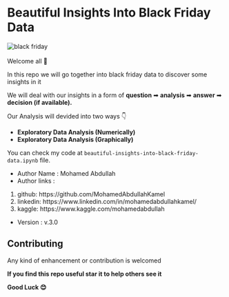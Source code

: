 # Beautiful Insights Into Black Friday Data

![black friday](https://images.pexels.com/photos/5650050/pexels-photo-5650050.jpeg)
<br><br>
Welcome all 👋<br>

In this repo we will go together into black friday data to discover some insights in it<br>

We will deal with our insights in a form of **question** ➡ **analysis** ➡ **answer** ➡ **decision (if available).**

Our Analysis will devided into two ways 👇
* **Exploratory Data Analysis (Numerically)**
* **Exploratory Data Analysis (Graphically)**

You can check my code at <code>beautiful-insights-into-black-friday-data.ipynb</code> file.

* Author Name : Mohamed Abdullah
* Author links :   
<ol>
  <li>github: https://github.com/MohamedAbdullahKamel</li>
  <li>linkedin:  https://www.linkedin.com/in/mohamedabdullahkamel/</li>
  <li>kaggle:  https://www.kaggle.com/mohamedabdullah</li>
</ol>
                                      
* Version : v.3.0

## Contributing
Any kind of enhancement or contribution is welcomed

**If you find this repo useful star it to help others see it**
<br>

**Good Luck 😊**
